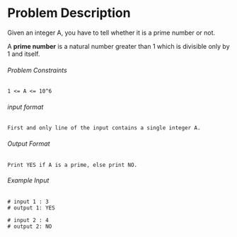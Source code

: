 # Problem Description

Given an integer A, you have to tell whether it is a prime number or not.

A **prime number** is a natural number greater than 1 which is divisible only by 1 and itself.

###### Problem Constraints

```
1 <= A <= 10^6
```

###### input format

``` 
First and only line of the input contains a single integer A.
```

###### Output Format

```
Print YES if A is a prime, else print NO.
```

###### Example Input

```
# input 1 : 3
# output 1: YES

# input 2 : 4
# output 2: NO
```

